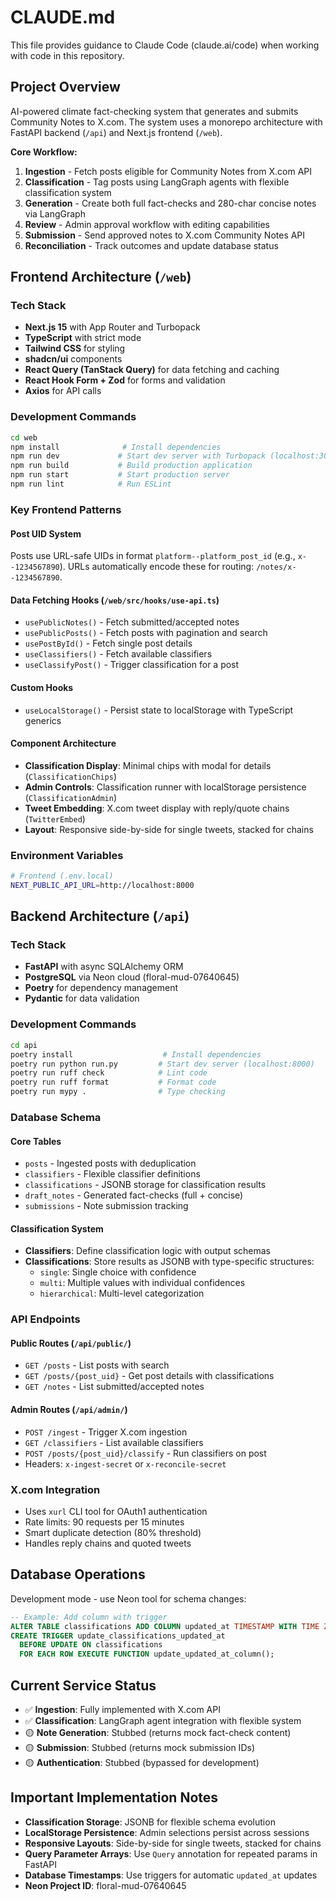 # CLAUDE.md

This file provides guidance to Claude Code (claude.ai/code) when working with code in this repository.

## Project Overview

AI-powered climate fact-checking system that generates and submits Community Notes to X.com. The system uses a monorepo architecture with FastAPI backend (`/api`) and Next.js frontend (`/web`).

**Core Workflow:**
1. **Ingestion** - Fetch posts eligible for Community Notes from X.com API
2. **Classification** - Tag posts using LangGraph agents with flexible classification system
3. **Generation** - Create both full fact-checks and 280-char concise notes via LangGraph
4. **Review** - Admin approval workflow with editing capabilities
5. **Submission** - Send approved notes to X.com Community Notes API
6. **Reconciliation** - Track outcomes and update database status

## Frontend Architecture (`/web`)

### Tech Stack
- **Next.js 15** with App Router and Turbopack
- **TypeScript** with strict mode
- **Tailwind CSS** for styling
- **shadcn/ui** components
- **React Query (TanStack Query)** for data fetching and caching
- **React Hook Form + Zod** for forms and validation
- **Axios** for API calls

### Development Commands

```bash
cd web
npm install              # Install dependencies
npm run dev             # Start dev server with Turbopack (localhost:3000)
npm run build           # Build production application
npm run start           # Start production server
npm run lint            # Run ESLint
```

### Key Frontend Patterns

#### Post UID System
Posts use URL-safe UIDs in format `platform--platform_post_id` (e.g., `x--1234567890`). URLs automatically encode these for routing: `/notes/x--1234567890`.

#### Data Fetching Hooks (`/web/src/hooks/use-api.ts`)
- `usePublicNotes()` - Fetch submitted/accepted notes
- `usePublicPosts()` - Fetch posts with pagination and search
- `usePostById()` - Fetch single post details
- `useClassifiers()` - Fetch available classifiers
- `useClassifyPost()` - Trigger classification for a post

#### Custom Hooks
- `useLocalStorage()` - Persist state to localStorage with TypeScript generics

#### Component Architecture
- **Classification Display**: Minimal chips with modal for details (`ClassificationChips`)
- **Admin Controls**: Classification runner with localStorage persistence (`ClassificationAdmin`)
- **Tweet Embedding**: X.com tweet display with reply/quote chains (`TwitterEmbed`)
- **Layout**: Responsive side-by-side for single tweets, stacked for chains

### Environment Variables

```bash
# Frontend (.env.local)
NEXT_PUBLIC_API_URL=http://localhost:8000
```

## Backend Architecture (`/api`)

### Tech Stack
- **FastAPI** with async SQLAlchemy ORM
- **PostgreSQL** via Neon cloud (floral-mud-07640645)
- **Poetry** for dependency management
- **Pydantic** for data validation

### Development Commands

```bash
cd api
poetry install                    # Install dependencies
poetry run python run.py         # Start dev server (localhost:8000)
poetry run ruff check            # Lint code
poetry run ruff format           # Format code
poetry run mypy .                # Type checking
```

### Database Schema

#### Core Tables
- `posts` - Ingested posts with deduplication
- `classifiers` - Flexible classifier definitions
- `classifications` - JSONB storage for classification results
- `draft_notes` - Generated fact-checks (full + concise)
- `submissions` - Note submission tracking

#### Classification System
- **Classifiers**: Define classification logic with output schemas
- **Classifications**: Store results as JSONB with type-specific structures:
  - `single`: Single choice with confidence
  - `multi`: Multiple values with individual confidences
  - `hierarchical`: Multi-level categorization

### API Endpoints

#### Public Routes (`/api/public/`)
- `GET /posts` - List posts with search
- `GET /posts/{post_uid}` - Get post details with classifications
- `GET /notes` - List submitted/accepted notes

#### Admin Routes (`/api/admin/`)
- `POST /ingest` - Trigger X.com ingestion
- `GET /classifiers` - List available classifiers
- `POST /posts/{post_uid}/classify` - Run classifiers on post
- Headers: `x-ingest-secret` or `x-reconcile-secret`

### X.com Integration
- Uses `xurl` CLI tool for OAuth1 authentication
- Rate limits: 90 requests per 15 minutes
- Smart duplicate detection (80% threshold)
- Handles reply chains and quoted tweets

## Database Operations

Development mode - use Neon tool for schema changes:
```sql
-- Example: Add column with trigger
ALTER TABLE classifications ADD COLUMN updated_at TIMESTAMP WITH TIME ZONE;
CREATE TRIGGER update_classifications_updated_at 
  BEFORE UPDATE ON classifications 
  FOR EACH ROW EXECUTE FUNCTION update_updated_at_column();
```

## Current Service Status

- ✅ **Ingestion**: Fully implemented with X.com API
- ✅ **Classification**: LangGraph agent integration with flexible system
- 🟡 **Note Generation**: Stubbed (returns mock fact-check content)
- 🟡 **Submission**: Stubbed (returns mock submission IDs)
- 🟡 **Authentication**: Stubbed (bypassed for development)

## Important Implementation Notes

- **Classification Storage**: JSONB for flexible schema evolution
- **LocalStorage Persistence**: Admin selections persist across sessions
- **Responsive Layouts**: Side-by-side for single tweets, stacked for chains
- **Query Parameter Arrays**: Use `Query` annotation for repeated params in FastAPI
- **Database Timestamps**: Use triggers for automatic `updated_at` updates
- **Neon Project ID**: floral-mud-07640645